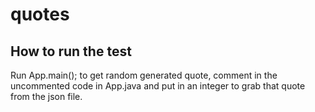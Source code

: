 # quotes

## How to run the test
Run App.main(); to get random generated quote, comment in the uncommented code in App.java and put in an integer to grab that quote from the json file.
